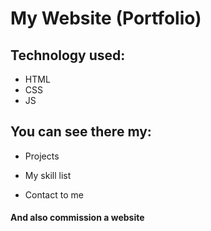 # My Website (Portfolio) 

## Technology used:
* HTML
* CSS 
* JS

## You can see there my: 

* Projects

* My skill list

* Contact to me 

#### And also commission a website
